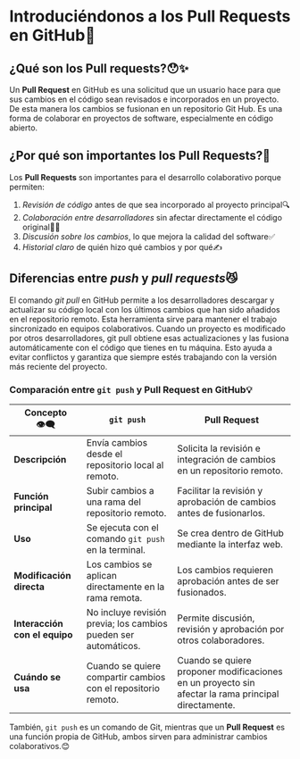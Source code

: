 # Introduciéndonos a los Pull Requests en GitHub🔄

## ¿Qué son los Pull requests?😯✨

Un **Pull Request** en GitHub es una solicitud que un usuario hace para que sus cambios en el código
sean revisados e incorporados en un proyecto. De esta manera los cambios se fusionan en un repositorio
Git Hub. Es una forma de colaborar en proyectos de software, especialmente en código abierto.

## ¿Por qué son importantes los Pull Requests?🤔

Los **Pull Requests** son importantes para el desarrollo colaborativo porque permiten:

1. *Revisión de código* antes de que sea incorporado al proyecto principal🔍
2. *Colaboración entre desarrolladores* sin afectar directamente el código original👩‍💻
3. *Discusión sobre los cambios*, lo que mejora la calidad del software✅
4. *Historial claro* de quién hizo qué cambios y por qué✍️

## Diferencias entre *push* y *pull requests*😼

El comando *git pull* en GitHub permite a los desarrolladores descargar y actualizar su código local
con los últimos cambios que han sido añadidos en el repositorio remoto. Esta herramienta sirve 
para mantener el trabajo sincronizado en equipos colaborativos. Cuando un proyecto es modificado por 
otros desarrolladores, git pull obtiene esas actualizaciones y las fusiona automáticamente con el 
código que tienes en tu máquina. Esto ayuda a evitar conflictos y garantiza que siempre estés 
trabajando con la versión más reciente del proyecto.

### Comparación entre `git push` y Pull Request en GitHub💡

| Concepto 👁️‍🗨️     | `git push` | Pull Request |
|--------------|------------|--------------|
| **Descripción** | Envía cambios desde el repositorio local al remoto. | Solicita la revisión e integración de cambios en un repositorio remoto. |
| **Función principal** | Subir cambios a una rama del repositorio remoto. | Facilitar la revisión y aprobación de cambios antes de fusionarlos. |
| **Uso** | Se ejecuta con el comando `git push` en la terminal. | Se crea dentro de GitHub mediante la interfaz web. |
| **Modificación directa** | Los cambios se aplican directamente en la rama remota. | Los cambios requieren aprobación antes de ser fusionados. |
| **Interacción con el equipo** | No incluye revisión previa; los cambios pueden ser automáticos. | Permite discusión, revisión y aprobación por otros colaboradores. |
| **Cuándo se usa** | Cuando se quiere compartir cambios con el repositorio remoto. | Cuando se quiere proponer modificaciones en un proyecto sin afectar la rama principal directamente. |

También, `git push` es un comando de Git, mientras que un **Pull Request** es una función propia 
de GitHub, ambos sirven para administrar cambios colaborativos.😊


